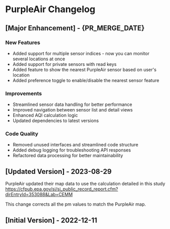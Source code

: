 # PurpleAir Changelog

## [Major Enhancement] - {PR_MERGE_DATE}

### New Features
- Added support for multiple sensor indices - now you can monitor several locations at once
- Added support for private sensors with read keys
- Added feature to show the nearest PurpleAir sensor based on user's location
- Added preference toggle to enable/disable the nearest sensor feature

### Improvements
- Streamlined sensor data handling for better performance
- Improved navigation between sensor list and detail views
- Enhanced AQI calculation logic
- Updated dependencies to latest versions

### Code Quality
- Removed unused interfaces and streamlined code structure
- Added debug logging for troubleshooting API responses
- Refactored data processing for better maintainability

## [Updated Version] - 2023-08-29
PurpleAir updated their map data to use the calculation detailed in this study https://cfpub.epa.gov/si/si_public_record_report.cfm?dirEntryId=353088&Lab=CEMM

This change corrects all the pm values to match the PurpleAir map.

## [Initial Version] - 2022-12-11
